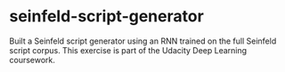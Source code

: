 # seinfeld-script-generator
Built a Seinfeld script generator using an RNN trained on the full Seinfeld script corpus. This exercise is part of the Udacity Deep Learning coursework.
